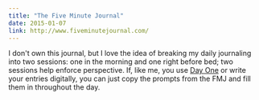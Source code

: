 ```yaml
---
title: "The Five Minute Journal"
date: 2015-01-07
link: http://www.fiveminutejournal.com/
---
```

 I don't own this journal, but I love the idea of breaking my daily journaling into two sessions: one in the morning and one right before bed; two sessions help enforce perspective. If, like me, you use [Day One](http://dayoneapp.com/) or write your entries digitally, you can just copy the prompts from the FMJ and fill them in throughout the day.
